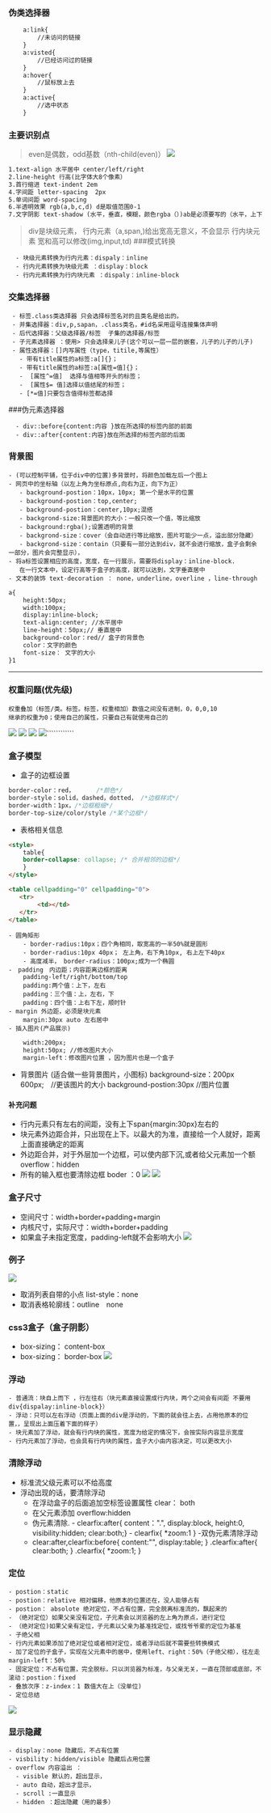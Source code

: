 ### 伪类选择器
```html
    a:link{
    	//未访问的链接
    }
    a:visted{
    	//已经访问过的链接
    }
    a:hover{
    	//鼠标放上去
    }
    a:active{
    	//选中状态
    }
```
### 主要识别点
> even是偶数，odd基数（nth-child(even)）
![](./images/1.png)
```html
1.text-align 水平居中 center/left/right
2.line-height 行高(比字体大8个像素）
3.首行缩进 text-indent 2em
4.字间距 letter-spacing  2px
5.单词间距 word-spacing 
6.半透明效果 rgb(a,b,c,d) d是取值范围0-1
7.文字阴影 text-shadow (水平，垂直，模糊，颜色rgba（）)ab是必须要写的（水平，上下时），后面两个参数可以省略
```
> div是块级元素，
> 行内元素（a,span,)给出宽高无意义，不会显示
> 行内块元素  宽和高可以修改(img,input,td)
###模式转换
```text
  - 块级元素转换为行内元素：dispaly：inline
  - 行内元素转换为块级元素 ：display：block
  - 行内元素转换为行内块元素 ：dispaly：inline-block
```
### 交集选择器
```text
 - 标签.class类选择器 只会选择标签名对的且类名是给出的。
 - 并集选择器：div,p,sapan，.class类名，#id名采用逗号连接集体声明
 - 后代选择器：父级选择器/标签  子集的选择器/标签
 - 子元素选择器 ：使用> 只会选择亲儿子(这个可以一层一层的嵌套，儿子的儿子的儿子)
 - 属性选择器：[]内写属性（type，titile,等属性）
   - 带有title属性的a标签:a[]{}；
   - 带有title属性的a标签:a[属性=值]{}；
   -  [属性^=值]  选择与值相等开头的标签；
   -  [属性$= 值]选择以值结尾的标签；
   - [*=值]只要包含值得标签都选择
```
###伪元素选择器
```text
  - div::before{content:内容 }放在所选择的标签内部的前面
  - div::after{content:内容}放在所选择的标签内部的后面
```
### 背景图
```text
- (可以控制平铺，位于div中的位置)多背景时，将颜色加载左后一个图上
- 网页中的坐标轴（以左上角为坐标原点,向右为正，向下为正）
   - background-postion：10px，10px; 第一个是水平的位置
   - background-postion：top,center;
   - background-postion：center,10px;混搭
   - backgrond-size:背景图片的大小：一般只改一个值，等比缩放
   - background:rgba();设置透明的背景
   - backgrond-size：cover（会自动进行等比缩放，图片可能少一点，溢出部分隐藏）
   - backgrond-size：contain（只要有一部分达到div，就不会进行缩放，盒子会剩余一部分，图片会完整显示），
- 将a标签设置相应的高度，宽度，在一行展示，需要将display：inline-block.
   在一行文本中，设定行高等于盒子的高度，就可以达到，文字垂直居中
- 文本的装饰 text-decoration ： none，underline，overline ，line-through
```
```html
a{
    height:50px;
    width:100px;
    display:inline-block;
    text-align:center; //水平居中
    line-height：50px;// 垂直居中
    background-color：red// 盒子的背景色
    color：文字的颜色
    font-size： 文字的大小
}1
```
---
### 权重问题(优先级)
```text
权重叠加（标签/类。标签。标签，权重相加）数值之间没有进制，0，0,0,10
继承的权重为0；使用自己的属性，只要自己有就使用自己的
```
![](./images/2.png)
![](./images/4.png)
![](./images/5.png)
![](./images/6.png)````````````

###  盒子模型
- 盒子的边框设置
```css
border-color：red，      /*颜色*/
border-style：solid，dashed，dotted， /*边框样式*/
border-width：1px，/*边框粗细*/
border-top-size/color/style /*某个边框*/ 
```
- 表格相关信息
```html
<style>
    table{
    border-collapse: collapse; /* 合并相邻的边框*/
    }
</style>

<table cellpadding="0" cellpadding="0">
   <tr>
        <td></td>
   </tr>
</table>
```
```text
- 圆角矩形
    - border-radius:10px；四个角相同，取宽高的一半50%就是圆形
    - border-radius:10px 40px； 左上角，右下角10px, 右上左下40px
    - 高度减半， border-radius：100px;成为一个椭圆
-　padding　内边距；内容距离边框的距离
    padding-left/right/bottom/top
    padding:两个值：上下，左右
    padding：三个值：上，左右，下
    padding：四个值：上右下左，顺时针
- margin 外边距，必须是块元素
    margin:30px auto 左右居中
- 插入图片(产品展示)
```
```html
    width:200px;
    height:50px; //修改图片大小
    margin-left：修改图片位置 ，因为图片也是一个盒子

```   
- 背景图片 (适合做一些背景图片，小图标)
  background-size：200px 600px;　//更该图片的大小
  background-postion:30px //图片位置
  
  
#### 补充问题
  - 行内元素只有左右的间距，没有上下span{margin:30px}左右的
  - 块元素外边距合并，只出现在上下。以最大的为准，直接给一个人就好，距离上面直接确定的距离
  - 外边距合并，对于外层加一个边框，可以使内部下沉,或者给父元素加一个额overflow：hidden
  - 所有的输入框也要清除边框 boder ：0
  ![](./images/8.png)
  ![](./images/9.png)
### 盒子尺寸 
   - 空间尺寸：width+border+padding+margin
   - 内核尺寸，实际尺寸：width+border+padding
   - 如果盒子未指定宽度，padding-left就不会影响大小
   ![](./images/7.png)
 ### 例子
 ![](./images/10.png)
 - 取消列表自带的小点 list-style：none
 -  取消表格轮廓线：outline　none
 
 
### css3盒子（盒子阴影）
 - box-sizing： content-box
 - box-sizing： border-box
![](./images/11.png)

### 浮动
```text
- 普通流：块自上而下 ，行左往右（块元素直接设置成行内块，两个之间会有间距 不要用div{dispalay:inline-block}）
- 浮动：只可以左右浮动（页面上面的div是浮动的，下面的就会往上去，占用他原本的位置，，呈现出上面压着下面的样子）
- 块元素加了浮动，就会有行内块的属性，宽度为给定的情况下，会按实际内容显示宽度
- 行内元素加了浮动，也会具有行内块的属性，盒子大小由内容决定，可以更改大小
```
### 清除浮动
 - 标准流父级元素可以不给高度
 - 浮动出现的话，要清除浮动 
   - 在浮动盒子的后面追加空标签设置属性 clear： both
   - 在父元素添加 overflow:hidden
   - 伪元素清除.
          - clearfix:after{
            content：".",
            display:block,
            height:0,
            visibility:hidden;
            clear:both;}
          - clearfix{
             *zoom:1
             }
   -双伪元素清除浮动
   - clear:after,clearfix:before{
        content:"",
        display:table;
   }
   .clearfix:after{
        clear:both;
   }
   .clearfix{
        *zoom:1;
   }
   
### 定位
    - postion：static
    - postion：relative 相对偏移，他原本的位置还在，没人能够占有
    - postion： absolote 绝对定位，不占有位置，完全脱离标准流的，飘起来的    
    - （绝对定位）如果父亲没有定位，子元素会以浏览器的左上角为原点，进行定位
    - （绝对定位)如果父亲有定位，子元素以父亲为基准找定位，或找爷爷辈的定位为基准
    - 子绝父相
    - 行内元素如果添加了绝对定位或者相对定位，或者浮动后就不需要些转换模式
    - 加了定位的子盒子，实现在父元素中的居中，使用left、right：50%（子绝父相），往左走margin-left：50%
    - 固定定位：不占有位置，完全脱标，只以浏览器为标准，与父亲无关，一直在顶部或底部，不滚动：postion：fixed
    - 叠放次序：z-index：1 数值大在上（没单位)
    - 定位总结
![](./images/16.png)
### 显示隐藏
    - display：none 隐藏后，不占有位置
    - visbility：hidden/visible 隐藏后占用位置
    - overflow 内容溢出 ：
      - visible 默认的，超出显示，
      - auto 自动，超出才显示，
      - scroll :一直显示
      - hidden ：超出隐藏（用的最多）
                             
